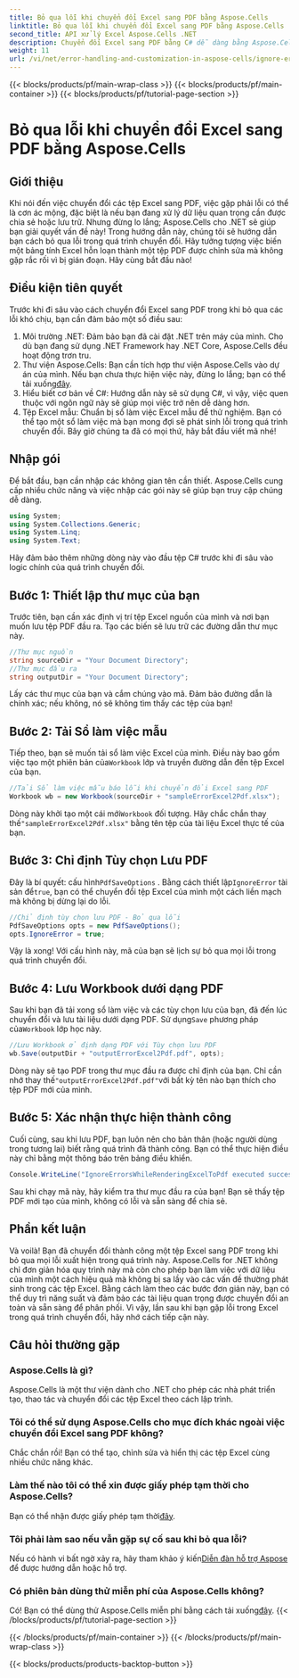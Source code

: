 ```yaml
---
title: Bỏ qua lỗi khi chuyển đổi Excel sang PDF bằng Aspose.Cells
linktitle: Bỏ qua lỗi khi chuyển đổi Excel sang PDF bằng Aspose.Cells
second_title: API xử lý Excel Aspose.Cells .NET
description: Chuyển đổi Excel sang PDF bằng C# dễ dàng bằng Aspose.Cells, bỏ qua lỗi chuyển đổi và hợp lý hóa quy trình làm việc của bạn.
weight: 11
url: /vi/net/error-handling-and-customization-in-aspose-cells/ignore-errors-while-rendering/
---
```


{{< blocks/products/pf/main-wrap-class >}}
{{< blocks/products/pf/main-container >}}
{{< blocks/products/pf/tutorial-page-section >}}

# Bỏ qua lỗi khi chuyển đổi Excel sang PDF bằng Aspose.Cells

## Giới thiệu
Khi nói đến việc chuyển đổi các tệp Excel sang PDF, việc gặp phải lỗi có thể là cơn ác mộng, đặc biệt là nếu bạn đang xử lý dữ liệu quan trọng cần được chia sẻ hoặc lưu trữ. Nhưng đừng lo lắng; Aspose.Cells cho .NET sẽ giúp bạn giải quyết vấn đề này! Trong hướng dẫn này, chúng tôi sẽ hướng dẫn bạn cách bỏ qua lỗi trong quá trình chuyển đổi. Hãy tưởng tượng việc biến một bảng tính Excel hỗn loạn thành một tệp PDF được chỉnh sửa mà không gặp rắc rối vì bị gián đoạn. Hãy cùng bắt đầu nào!
## Điều kiện tiên quyết
Trước khi đi sâu vào cách chuyển đổi Excel sang PDF trong khi bỏ qua các lỗi khó chịu, bạn cần đảm bảo một số điều sau:
1. Môi trường .NET: Đảm bảo bạn đã cài đặt .NET trên máy của mình. Cho dù bạn đang sử dụng .NET Framework hay .NET Core, Aspose.Cells đều hoạt động trơn tru.
2.  Thư viện Aspose.Cells: Bạn cần tích hợp thư viện Aspose.Cells vào dự án của mình. Nếu bạn chưa thực hiện việc này, đừng lo lắng; bạn có thể tải xuống[đây](https://releases.aspose.com/cells/net/).
3. Hiểu biết cơ bản về C#: Hướng dẫn này sẽ sử dụng C#, vì vậy, việc quen thuộc với ngôn ngữ này sẽ giúp mọi việc trở nên dễ dàng hơn.
4. Tệp Excel mẫu: Chuẩn bị sổ làm việc Excel mẫu để thử nghiệm. Bạn có thể tạo một sổ làm việc mà bạn mong đợi sẽ phát sinh lỗi trong quá trình chuyển đổi.
Bây giờ chúng ta đã có mọi thứ, hãy bắt đầu viết mã nhé!
## Nhập gói
Để bắt đầu, bạn cần nhập các không gian tên cần thiết. Aspose.Cells cung cấp nhiều chức năng và việc nhập các gói này sẽ giúp bạn truy cập chúng dễ dàng.
```csharp
using System;
using System.Collections.Generic;
using System.Linq;
using System.Text;
```
Hãy đảm bảo thêm những dòng này vào đầu tệp C# trước khi đi sâu vào logic chính của quá trình chuyển đổi.
## Bước 1: Thiết lập thư mục của bạn
Trước tiên, bạn cần xác định vị trí tệp Excel nguồn của mình và nơi bạn muốn lưu tệp PDF đầu ra. Tạo các biến sẽ lưu trữ các đường dẫn thư mục này.
```csharp
//Thư mục nguồn
string sourceDir = "Your Document Directory";
//Thư mục đầu ra
string outputDir = "Your Document Directory";
```
Lấy các thư mục của bạn và cắm chúng vào mã. Đảm bảo đường dẫn là chính xác; nếu không, nó sẽ không tìm thấy các tệp của bạn!
## Bước 2: Tải Sổ làm việc mẫu
Tiếp theo, bạn sẽ muốn tải sổ làm việc Excel của mình. Điều này bao gồm việc tạo một phiên bản của`Workbook` lớp và truyền đường dẫn đến tệp Excel của bạn.
```csharp
//Tải Sổ làm việc mẫu báo lỗi khi chuyển đổi Excel sang PDF
Workbook wb = new Workbook(sourceDir + "sampleErrorExcel2Pdf.xlsx");
```
 Dòng này khởi tạo một cái mới`Workbook` đối tượng. Hãy chắc chắn thay thế`"sampleErrorExcel2Pdf.xlsx"` bằng tên tệp của tài liệu Excel thực tế của bạn.
## Bước 3: Chỉ định Tùy chọn Lưu PDF
 Đây là bí quyết: cấu hình`PdfSaveOptions` . Bằng cách thiết lập`IgnoreError` tài sản để`true`, bạn có thể chuyển đổi tệp Excel của mình một cách liền mạch mà không bị dừng lại do lỗi.
```csharp
//Chỉ định tùy chọn lưu PDF - Bỏ qua lỗi
PdfSaveOptions opts = new PdfSaveOptions();
opts.IgnoreError = true;
```
Vậy là xong! Với cấu hình này, mã của bạn sẽ lịch sự bỏ qua mọi lỗi trong quá trình chuyển đổi.
## Bước 4: Lưu Workbook dưới dạng PDF
 Sau khi bạn đã tải xong sổ làm việc và các tùy chọn lưu của bạn, đã đến lúc chuyển đổi và lưu tài liệu dưới dạng PDF. Sử dụng`Save` phương pháp của`Workbook` lớp học này.
```csharp
//Lưu Workbook ở định dạng PDF với Tùy chọn lưu PDF
wb.Save(outputDir + "outputErrorExcel2Pdf.pdf", opts);
```
 Dòng này sẽ tạo PDF trong thư mục đầu ra được chỉ định của bạn. Chỉ cần nhớ thay thế`"outputErrorExcel2Pdf.pdf"`với bất kỳ tên nào bạn thích cho tệp PDF mới của mình.
## Bước 5: Xác nhận thực hiện thành công
Cuối cùng, sau khi lưu PDF, bạn luôn nên cho bản thân (hoặc người dùng trong tương lai) biết rằng quá trình đã thành công. Bạn có thể thực hiện điều này chỉ bằng một thông báo trên bảng điều khiển.
```csharp
Console.WriteLine("IgnoreErrorsWhileRenderingExcelToPdf executed successfully.\r\n");
```
Sau khi chạy mã này, hãy kiểm tra thư mục đầu ra của bạn! Bạn sẽ thấy tệp PDF mới tạo của mình, không có lỗi và sẵn sàng để chia sẻ.
## Phần kết luận
Và voilà! Bạn đã chuyển đổi thành công một tệp Excel sang PDF trong khi bỏ qua mọi lỗi xuất hiện trong quá trình này. Aspose.Cells for .NET không chỉ đơn giản hóa quy trình này mà còn cho phép bạn làm việc với dữ liệu của mình một cách hiệu quả mà không bị sa lầy vào các vấn đề thường phát sinh trong các tệp Excel.
Bằng cách làm theo các bước đơn giản này, bạn có thể duy trì năng suất và đảm bảo các tài liệu quan trọng được chuyển đổi an toàn và sẵn sàng để phân phối. Vì vậy, lần sau khi bạn gặp lỗi trong Excel trong quá trình chuyển đổi, hãy nhớ cách tiếp cận này. 
## Câu hỏi thường gặp
### Aspose.Cells là gì?
Aspose.Cells là một thư viện dành cho .NET cho phép các nhà phát triển tạo, thao tác và chuyển đổi các tệp Excel theo cách lập trình.
### Tôi có thể sử dụng Aspose.Cells cho mục đích khác ngoài việc chuyển đổi Excel sang PDF không?
Chắc chắn rồi! Bạn có thể tạo, chỉnh sửa và hiển thị các tệp Excel cùng nhiều chức năng khác.
### Làm thế nào tôi có thể xin được giấy phép tạm thời cho Aspose.Cells?
 Bạn có thể nhận được giấy phép tạm thời[đây](https://purchase.aspose.com/temporary-license/).
### Tôi phải làm sao nếu vẫn gặp sự cố sau khi bỏ qua lỗi?
 Nếu có hành vi bất ngờ xảy ra, hãy tham khảo ý kiến[Diễn đàn hỗ trợ Aspose](https://forum.aspose.com/c/cells/9) để được hướng dẫn hoặc hỗ trợ.
### Có phiên bản dùng thử miễn phí của Aspose.Cells không?
 Có! Bạn có thể dùng thử Aspose.Cells miễn phí bằng cách tải xuống[đây](https://releases.aspose.com/).
{{< /blocks/products/pf/tutorial-page-section >}}

{{< /blocks/products/pf/main-container >}}
{{< /blocks/products/pf/main-wrap-class >}}

{{< blocks/products/products-backtop-button >}}
